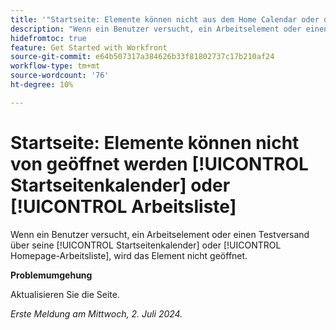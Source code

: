 ```yaml
---
title: '"Startseite: Elemente können nicht aus dem Home Calendar oder der Work List geöffnet werden.'
description: "Wenn ein Benutzer versucht, ein Arbeitselement oder einen Testversand über seinen Home Calendar oder seine Home Work List zu öffnen, wird das Element nicht geöffnet."
hidefromtoc: true
feature: Get Started with Workfront
source-git-commit: e64b507317a384626b33f81802737c17b210af24
workflow-type: tm+mt
source-wordcount: '76'
ht-degree: 10%

---
```



# Startseite: Elemente können nicht von geöffnet werden [!UICONTROL Startseitenkalender] oder [!UICONTROL Arbeitsliste]

Wenn ein Benutzer versucht, ein Arbeitselement oder einen Testversand über seine [!UICONTROL Startseitenkalender] oder [!UICONTROL Homepage-Arbeitsliste], wird das Element nicht geöffnet.

**Problemumgehung**

Aktualisieren Sie die Seite.

_Erste Meldung am Mittwoch, 2. Juli 2024._
